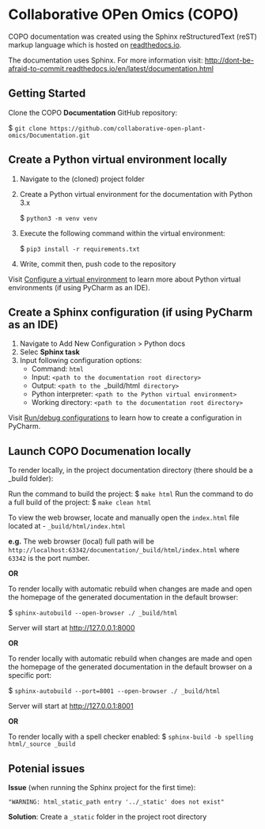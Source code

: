 #  Collaborative OPen Omics (COPO) 
COPO documentation was created using the Sphinx reStructuredText (reST) markup language which is hosted on 
[readthedocs.io](https://copo-project.readthedocs.io).

The documentation uses Sphinx. For more information visit:
http://dont-be-afraid-to-commit.readthedocs.io/en/latest/documentation.html

## Getting Started
Clone the COPO **Documentation** GitHub repository: 

$ `git clone https://github.com/collaborative-open-plant-omics/Documentation.git`

## Create a Python virtual environment locally
1. Navigate to the (cloned) project folder

2. Create a Python virtual environment for the documentation with Python 3.x

    $ `python3 -m venv venv`

3. Execute the following command within the virtual environment:

   $ `pip3 install -r requirements.txt`

4. Write, commit then, push code to the repository

Visit [Configure a virtual environment](https://www.jetbrains.com/help/pycharm/creating-virtual-environment.html) to 
learn more about Python virtual environments (if using PyCharm as an IDE).

## Create a Sphinx configuration (if using PyCharm as an IDE)

1. Navigate to Add New Configuration > Python docs
2. Selec **Sphinx task**
3. Input following configuration options:
   * Command: `html`
   * Input: `<path to the documentation root directory>`
   * Output:  `<path to the `_build/html` directory>`
   * Python interpreter: `<path to the Python virtual environment>`
   * Working directory:  `<path to the documentation root directory>`

Visit [Run/debug configurations](https://www.jetbrains.com/help/pycharm/run-debug-configuration.html) to learn how to 
create a configuration in PyCharm.
    
## Launch COPO Documenation locally

To render locally, in the project documentation directory (there should be a _build folder):

 Run the command to build the project: $ `make html`
 Run the command to do a full build of the project: $ `make clean html`

 To view the web browser, locate and manually open the `index.html` file located at - `_build/html/index.html`

 **e.g.** The web browser (local) full path will be  `http://localhost:63342/documentation/_build/html/index.html` 
 where `63342` is the port number.
	
**OR** 

To render locally with automatic rebuild when changes are made and open the homepage of the generated 
documentation in the default browser:

$ `sphinx-autobuild --open-browser ./ _build/html`

Server will start at http://127.0.0.1:8000 

**OR** 

To render locally with automatic rebuild when changes are made and open the homepage of the generated 
documentation in the default browser on a specific port:

$ `sphinx-autobuild --port=8001 --open-browser ./ _build/html`

Server will start at http://127.0.0.1:8001

**OR**

To render locally with a spell checker enabled:
$ `sphinx-build -b spelling html/_source _build`

## Potenial issues
**Issue** (when running the Sphinx project for the first time):

`"WARNING: html_static_path entry '../_static' does not exist"`

**Solution**: Create a `_static` folder in the project root directory






